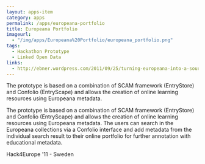 ```yaml
---
layout: apps-item
category: apps
permalink: /apps/europeana-portfolio
title: Europeana Portfolio
imageurl:
  - "/img/apps/Europeana%20Portfolio/europeana_portfolio.png"
tags:
  - Hackathon Prototype
  - Linked Open Data
links:
  - http://ebner.wordpress.com/2011/09/25/turning-europeana-into-a-source-for-educational-content/
---
```


The prototype is based on a combination of SCAM framework (EntryStore) and Confolio (EntryScape) and allows the creation of online learning resources using Europeana metadata.

The prototype is based on a combination of SCAM framework (EntryStore) and Confolio (EntryScape) and allows the creation of online learning resources using Europeana metadata. The users can search in the Europeana collections via a Confolio interface and add metadata from the individual search result to their online portfolio for further annotation with educational metadata.

 Hack4Europe '11 - Sweden
